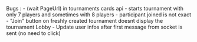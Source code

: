 Bugs :
    - (wait PageUrl) in tournaments cards api
    - starts tournament with only 7 players and sometimes with 8 players
    - participant joined is not exact
    - "Join" button on freshly created tournament doesnt display the tournament Lobby
    - Update user infos after first message from socket is sent (no need to click)